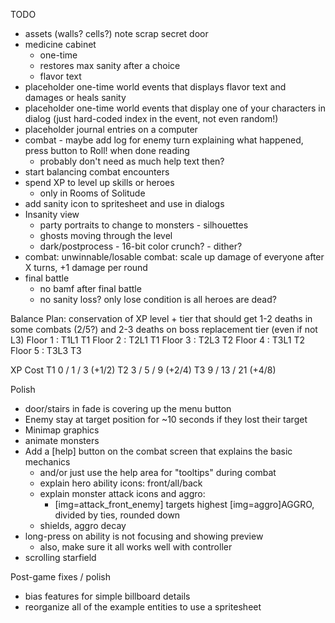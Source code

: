 TODO
* assets (walls? cells?)
  note scrap
  secret door
* medicine cabinet
  * one-time
  * restores max sanity after a choice
  * flavor text
* placeholder one-time world events that displays flavor text and damages or heals sanity
* placeholder one-time world events that display one of your characters in dialog (just hard-coded index in the event, not even random!)
* placeholder journal entries on a computer
* combat - maybe add log for enemy turn explaining what happened, press button to Roll! when done reading
  * probably don't need as much help text then?
* start balancing combat encounters
* spend XP to level up skills or heroes
  * only in Rooms of Solitude
* add sanity icon to spritesheet and use in dialogs
* Insanity view
  * party portraits to change to monsters - silhouettes
  * ghosts moving through the level
  * dark/postprocess - 16-bit color crunch? - dither?
* combat: unwinnable/losable combat: scale up damage of everyone after X turns, +1 damage per round
* final battle
  * no bamf after final battle
  * no sanity loss? only lose condition is all heroes are dead?

Balance Plan: conservation of XP
          level + tier that should get 1-2 deaths in some combats (2/5?) and 2-3 deaths on boss
                replacement tier (even if not L3)
Floor 1 : T1L1  T1
Floor 2 : T2L1  T1
Floor 3 : T2L3  T2
Floor 4 : T3L1  T2
Floor 5 : T3L3  T3

XP Cost
T1 0 / 1 / 3   (+1/2)
T2 3 / 5 / 9   (+2/4)
T3 9 / 13 / 21 (+4/8)

Polish
* door/stairs in fade is covering up the menu button
* Enemy stay at target position for ~10 seconds if they lost their target
* Minimap graphics
* animate monsters
* Add a [help] button on the combat screen that explains the basic mechanics
  * and/or just use the help area for "tooltips" during combat
  * explain hero ability icons: front/all/back
  * explain monster attack icons and aggro:
    * [img=attack_front_enemy] targets highest [img=aggro]AGGRO, divided by ties, rounded down
  * shields, aggro decay
* long-press on ability is not focusing and showing preview
  * also, make sure it all works well with controller
* scrolling starfield

Post-game fixes / polish
* bias features for simple billboard details
* reorganize all of the example entities to use a spritesheet
